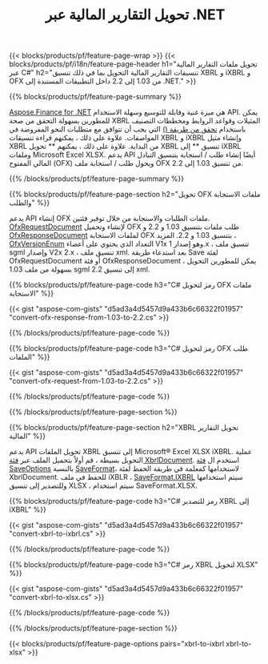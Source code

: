 ﻿---
title: تحويل التقارير المالية عبر .NET
url: /ar/net/conversion/
description:  C# رمز لتحويل التقارير المالية بتنسيق XBRL و iXBRL (inline xbrl) و OFX fomats عبر مكتبة .NET.
---
{{< blocks/products/pf/feature-page-wrap >}}
{{< blocks/products/pf/i18n/feature-page-header h1="تحويل ملفات التقارير المالية عبر C#" h2="تنسيقات التقارير المالية التحويل بما في ذلك تنسيق XBRL و iXBRL و OFX من 1.03 إلى 2.2 داخل التطبيقات المستندة إلى .NET." >}}

{{% blocks/products/pf/feature-page-summary %}}

[Aspose.Finance for .NET](https://products.aspose.com/finance/net/) هي ميزة غنية وقابلة للتوسيع وسهلة الاستخدام API. يمكن للمطورين بسهولة التحقق من صحة XBRL المثيلات وقواعد الروابط ومخططات التصنيف باستخدام [تحقق من طريقة ()](https://apireference.aspose.com/finance/net/aspose.finance.xbrl/xbrlinstance/methods/validate) التي يجب أن تتوافق مع متطلبات النحو المفروضة في المواصفات. علاوة على ذلك ، يمكنهم قراءة تنسيقات XBRL و iXBRL وإنشاء مثيل XBRL من البداية. علاوة على ذلك ، يمكنهم ** تحويل XBRL تنسيق ** إلى iXBRL وملفات Microsoft Excel XLSX. يدعم API أيضًا إنشاء طلب / استجابة بتنسيق التبادل المالي المفتوح (OFX) ويحول طلب / استجابة ملف OFX من تنسيق 1.03 إلى 2.2.

{{% /blocks/products/pf/feature-page-summary %}}

{{% blocks/products/pf/feature-page-section h2="تحويل OFX ملفات الاستجابة والطلب" %}}

يدعم API إنشاء OFX ملفات الطلبات والاستجابة من خلال توفير فئتين. [OfxRequestDocument](https://apireference.aspose.com/finance/net/aspose.finance.ofx/ofxrequestdocument) لإنشاء وتحميل OFX طلب ملفات بتنسيق 1.03 و 2.2 و [OfxResponseDocument](https://apireference.aspose.com/finance/net/aspose.finance.ofx/ofxresponsedocument) لملفات الاستجابة OFX بتنسيق 1.03 و 2.2. المزيد ، [OfxVersionEnum](https://apireference.aspose.com/finance/net/aspose.finance.ofx/ofxversionenum) التعداد الذي يحتوي على أعضاء V1x وهو إصدار 1.x ، تنسيق ملف sgml وإصدار V2x 2.x ، تنسيق ملف xml. بعد استدعاء طريقة Save لفئة OfxRequestDocument أو فئة OfxResponseDocument ، يمكن للمطورين التحويل بسهولة من ملف 1.03 sgml إلى تنسيق 2.2 xml.


{{% blocks/products/pf/feature-page-code h3="C# رمز لتحويل OFX ملفات الاستجابة" %}}

{{< gist "aspose-com-gists" "d5ad3a4d5457d9a433b6c66322f01957" "convert-ofx-response-from-1.03-to-2.2.cs" >}} 

{{% /blocks/products/pf/feature-page-code %}}

{{% blocks/products/pf/feature-page-code h3="C# رمز لتحويل OFX طلب الملفات" %}}

{{< gist "aspose-com-gists" "d5ad3a4d5457d9a433b6c66322f01957" "convert-ofx-request-from-1.03-to-2.2.cs" >}} 

{{% /blocks/products/pf/feature-page-code %}}

{{% /blocks/products/pf/feature-page-section %}}

{{% blocks/products/pf/feature-page-section h2="XBRL تحويل التقارير المالية" %}}

يدعم API تحويل الملفات XBRL إلى تنسيق Microsoft® Excel XLSX iXBRL. عملية التحويل بسيطة ، قم أولاً بتحميل الملف عبر [فئة XbrlDocument](https://apireference.aspose.com/finance/net/aspose.finance.xbrl/xbrldocument). استخدم ال [فئة SaveOptions](https://apireference.aspose.com/finance/net/aspose.finance.xbrl/saveoptions) بالنسبة [SaveFormat](https://apireference.aspose.com/finance/net/aspose.finance.xbrl/saveoptions/properties/saveformat)، لاستخدامها كمعلمة في طريقة الحفظ لفئة XbrlDocument. للحفظ في ملف iXBLR ، [SaveFormat.IXBRL](https://apireference.aspose.com/finance/net/aspose.finance.xbrl/saveformat) سيتم استخدامها وللتصدير إلى تنسيق XLSX ، سيتم استخدام SaveFormat.XLSX.

{{% blocks/products/pf/feature-page-code h3="C# رمز للتصدير XBRL إلى iXBRL" %}}

{{< gist "aspose-com-gists" "d5ad3a4d5457d9a433b6c66322f01957" "convert-xbrl-to-ixbrl.cs" >}} 

{{% /blocks/products/pf/feature-page-code %}}

{{% blocks/products/pf/feature-page-code h3="C# رمز XBRL لتحويل XLSX" %}}

{{< gist "aspose-com-gists" "d5ad3a4d5457d9a433b6c66322f01957" "convert-xbrl-to-xlsx.cs" >}} 

{{% /blocks/products/pf/feature-page-code %}}

{{% /blocks/products/pf/feature-page-section %}}

{{< blocks/products/pf/feature-page-options pairs="xbrl-to-ixbrl xbrl-to-xlsx" >}}